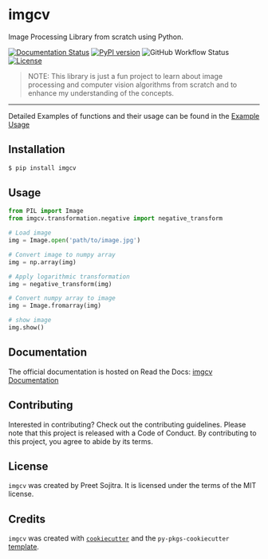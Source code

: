 # imgcv

Image Processing Library from scratch using Python.

[![Documentation Status](https://readthedocs.org/projects/imgcv/badge/?version=latest)](https://imgcv.readthedocs.io/en/latest/?badge=latest)
[![PyPI version](https://img.shields.io/pypi/v/imgcv)](https://pypi.org/project/imgcv/)
![GitHub Workflow Status](https://github.com/Preet-Sojitra/imgcv/actions/workflows/ci-cd.yml/badge.svg)
[![License](https://img.shields.io/badge/License-MIT-blue.svg)](https://opensource.org/licenses/MIT)

> NOTE: This library is just a fun project to learn about image processing and computer vision algorithms from scratch and to enhance my understanding of the concepts. 

---
Detailed Examples of functions and their usage can be found in the [Example Usage](https://imgcv.readthedocs.io/en/latest/example.html)


## Installation

```bash
$ pip install imgcv
```

## Usage

```python
from PIL import Image
from imgcv.transformation.negative import negative_transform

# Load image
img = Image.open('path/to/image.jpg')

# Convert image to numpy array
img = np.array(img)

# Apply logarithmic transformation
img = negative_transform(img)

# Convert numpy array to image
img = Image.fromarray(img)

# show image
img.show()
```

## Documentation

The official documentation is hosted on Read the Docs: [imgcv Documentation](https://imgcv.readthedocs.io/en/latest/index.html)

## Contributing

Interested in contributing? Check out the contributing guidelines. Please note that this project is released with a Code of Conduct. By contributing to this project, you agree to abide by its terms.

## License

`imgcv` was created by Preet Sojitra. It is licensed under the terms of the MIT license.

## Credits

`imgcv` was created with [`cookiecutter`](https://cookiecutter.readthedocs.io/en/latest/) and the `py-pkgs-cookiecutter` [template](https://github.com/py-pkgs/py-pkgs-cookiecutter).
